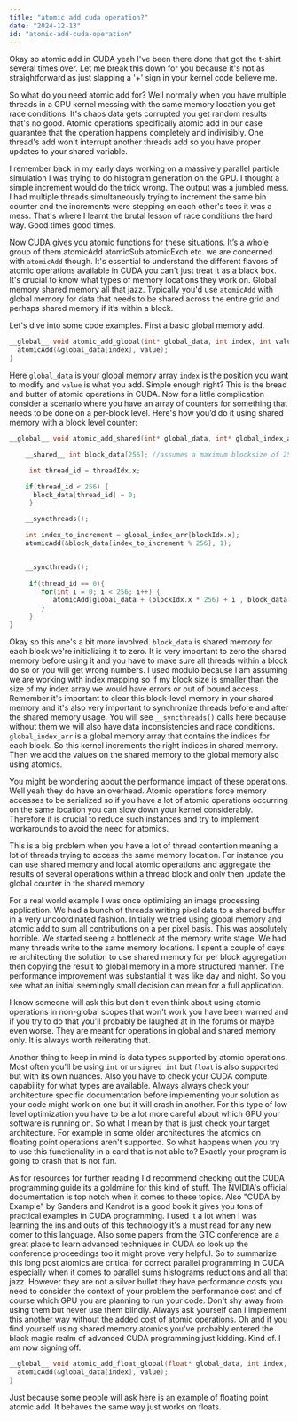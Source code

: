 ```yaml
---
title: "atomic add cuda operation?"
date: "2024-12-13"
id: "atomic-add-cuda-operation"
---
```


Okay so atomic add in CUDA yeah I've been there done that got the t-shirt several times over. Let me break this down for you because it's not as straightforward as just slapping a '+' sign in your kernel code believe me.

So what do you need atomic add for? Well normally when you have multiple threads in a GPU kernel messing with the same memory location you get race conditions. It's chaos data gets corrupted you get random results that's no good. Atomic operations specifically atomic add in our case guarantee that the operation happens completely and indivisibly. One thread's add won't interrupt another threads add so you have proper updates to your shared variable.

I remember back in my early days working on a massively parallel particle simulation I was trying to do histogram generation on the GPU. I thought a simple increment would do the trick wrong. The output was a jumbled mess. I had multiple threads simultaneously trying to increment the same bin counter and the increments were stepping on each other's toes it was a mess. That's where I learnt the brutal lesson of race conditions the hard way. Good times good times.

Now CUDA gives you atomic functions for these situations. It’s a whole group of them atomicAdd atomicSub atomicExch etc. we are concerned with `atomicAdd` though. It's essential to understand the different flavors of atomic operations available in CUDA you can't just treat it as a black box. It's crucial to know what types of memory locations they work on. Global memory shared memory all that jazz. Typically you'd use `atomicAdd` with global memory for data that needs to be shared across the entire grid and perhaps shared memory if it’s within a block.

Let's dive into some code examples. First a basic global memory add.

```cpp
__global__ void atomic_add_global(int* global_data, int index, int value) {
  atomicAdd(&global_data[index], value);
}
```

Here `global_data` is your global memory array `index` is the position you want to modify and `value` is what you add. Simple enough right? This is the bread and butter of atomic operations in CUDA. Now for a little complication consider a scenario where you have an array of counters for something that needs to be done on a per-block level. Here's how you’d do it using shared memory with a block level counter:

```cpp
__global__ void atomic_add_shared(int* global_data, int* global_index_arr, int grid_size){

    __shared__ int block_data[256]; //assumes a maximum blocksize of 256

     int thread_id = threadIdx.x;

    if(thread_id < 256) {
      block_data[thread_id] = 0;
     }

    __syncthreads();

    int index_to_increment = global_index_arr[blockIdx.x];
    atomicAdd(&block_data[index_to_increment % 256], 1);


    __syncthreads();
    
     if(thread_id == 0){
        for(int i = 0; i < 256; i++) {
           atomicAdd(global_data + (blockIdx.x * 256) + i , block_data[i]);
        }
     }
}
```

Okay so this one's a bit more involved. `block_data` is shared memory for each block we're initializing it to zero. It is very important to zero the shared memory before using it and you have to make sure all threads within a block do so or you will get wrong numbers. I used modulo because I am assuming we are working with index mapping so if my block size is smaller than the size of my index array we would have errors or out of bound access. Remember it's important to clear this block-level memory in your shared memory and it's also very important to synchronize threads before and after the shared memory usage. You will see `__syncthreads()` calls here because without them we will also have data inconsistencies and race conditions.  `global_index_arr` is a global memory array that contains the indices for each block. So this kernel increments the right indices in shared memory. Then we add the values on the shared memory to the global memory also using atomics.

You might be wondering about the performance impact of these operations. Well yeah they do have an overhead. Atomic operations force memory accesses to be serialized so if you have a lot of atomic operations occurring on the same location you can slow down your kernel considerably. Therefore it is crucial to reduce such instances and try to implement workarounds to avoid the need for atomics.

This is a big problem when you have a lot of thread contention meaning a lot of threads trying to access the same memory location. For instance you can use shared memory and local atomic operations and aggregate the results of several operations within a thread block and only then update the global counter in the shared memory.

For a real world example I was once optimizing an image processing application. We had a bunch of threads writing pixel data to a shared buffer in a very uncoordinated fashion. Initially we tried using global memory and atomic add to sum all contributions on a per pixel basis. This was absolutely horrible. We started seeing a bottleneck at the memory write stage. We had many threads write to the same memory locations. I spent a couple of days re architecting the solution to use shared memory for per block aggregation then copying the result to global memory in a more structured manner. The performance improvement was substantial it was like day and night. So you see what an initial seemingly small decision can mean for a full application.

I know someone will ask this but don't even think about using atomic operations in non-global scopes that won't work you have been warned and if you try to do that you'll probably be laughed at in the forums or maybe even worse. They are meant for operations in global and shared memory only. It is always worth reiterating that.

Another thing to keep in mind is data types supported by atomic operations. Most often you'll be using `int` or `unsigned int` but `float` is also supported but with its own nuances. Also you have to check your CUDA compute capability for what types are available. Always always check your architecture specific documentation before implementing your solution as your code might work on one but it will crash in another. For this type of low level optimization you have to be a lot more careful about which GPU your software is running on. So what I mean by that is just check your target architecture. For example in some older architectures the atomics on floating point operations aren't supported. So what happens when you try to use this functionality in a card that is not able to? Exactly your program is going to crash that is not fun.

As for resources for further reading I'd recommend checking out the CUDA programming guide its a goldmine for this kind of stuff. The NVIDIA's official documentation is top notch when it comes to these topics. Also "CUDA by Example" by Sanders and Kandrot is a good book it gives you tons of practical examples in CUDA programming. I used it a lot when I was learning the ins and outs of this technology it's a must read for any new comer to this language. Also some papers from the GTC conference are a great place to learn advanced techniques in CUDA so look up the conference proceedings too it might prove very helpful.
So to summarize this long post atomics are critical for correct parallel programming in CUDA especially when it comes to parallel sums histograms reductions and all that jazz. However they are not a silver bullet they have performance costs you need to consider the context of your problem the performance cost and of course which GPU you are planning to run your code. Don't shy away from using them but never use them blindly. Always ask yourself can I implement this another way without the added cost of atomic operations.
Oh and if you find yourself using shared memory atomics you've probably entered the black magic realm of advanced CUDA programming just kidding. Kind of. I am now signing off.
```cpp
__global__ void atomic_add_float_global(float* global_data, int index, float value) {
  atomicAdd(&global_data[index], value);
}
```
Just because some people will ask here is an example of floating point atomic add. It behaves the same way just works on floats.
